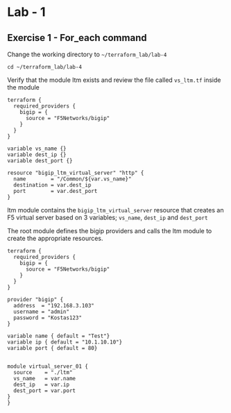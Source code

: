 # Lab - 1

## Exercise 1 - For_each command

Change the working directory to `~/terraform_lab/lab-4`

```
cd ~/terraform_lab/lab-4
```

Verify that the module ltm exists and review the file called `vs_ltm.tf` inside the module

```
terraform {
  required_providers {
    bigip = {
      source = "F5Networks/bigip"
    }
  }
}

variable vs_name {}
variable dest_ip {}
variable dest_port {}

resource "bigip_ltm_virtual_server" "http" {
  name        = "/Common/${var.vs_name}"
  destination = var.dest_ip
  port        = var.dest_port
}
```

ltm module contains the `bigip_ltm_virtual_server` resource that creates an F5 virtual server based on 3 variables; `vs_name`, `dest_ip` and `dest_port`

The root module defines the bigip providers and calls the ltm module to create the appropriate resources.

```
terraform {
  required_providers {
    bigip = {
      source = "F5Networks/bigip"
    }
  }
}

provider "bigip" {
  address  = "192.168.3.103"
  username = "admin"
  password = "Kostas123"
}

variable name { default = "Test"}
variable ip { default = "10.1.10.10"}
variable port { default = 80}


module virtual_server_01 {
  source    = "./ltm" 
  vs_name   = var.name
  dest_ip   = var.ip
  dest_port = var.port
}
}
```

